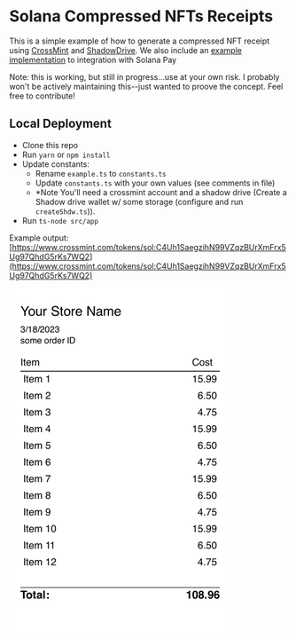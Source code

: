 # Solana Compressed NFTs Receipts
This is a simple example of how to generate a compressed NFT receipt using [CrossMint](./src/api/crossmint.ts) and [ShadowDrive](./src/api//shadow.ts).
We also include an [example implementation](./src/examples/solana-pay/) to integration with Solana Pay 

Note: this is working, but still in progress...use at your own risk. 
I probably won't be actively maintaining this--just wanted to proove the concept.
Feel free to contribute!

## Local Deployment
- Clone this repo
- Run `yarn` or `npm install`
- Update constants: 
    - Rename `example.ts` to `constants.ts`
    - Update `constants.ts` with your own values (see comments in file)
    - *Note You'll need a crossmint account and a shadow drive (Create a Shadow drive wallet w/ some storage (configure and run `createShdw.ts`)).
- Run `ts-node src/app`

Example output: [https://www.crossmint.com/tokens/sol:C4Uh1SaegzihN99VZqzBUrXmFrx5Ug97QhdG5rKs7WQ2](https://www.crossmint.com/tokens/sol:C4Uh1SaegzihN99VZqzBUrXmFrx5Ug97QhdG5rKs7WQ2)

![Sample](./sample.png)